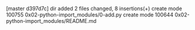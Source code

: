 [master d397d7c] dir added
 2 files changed, 8 insertions(+)
 create mode 100755 0x02-python-import_modules/0-add.py
 create mode 100644 0x02-python-import_modules/README.md
